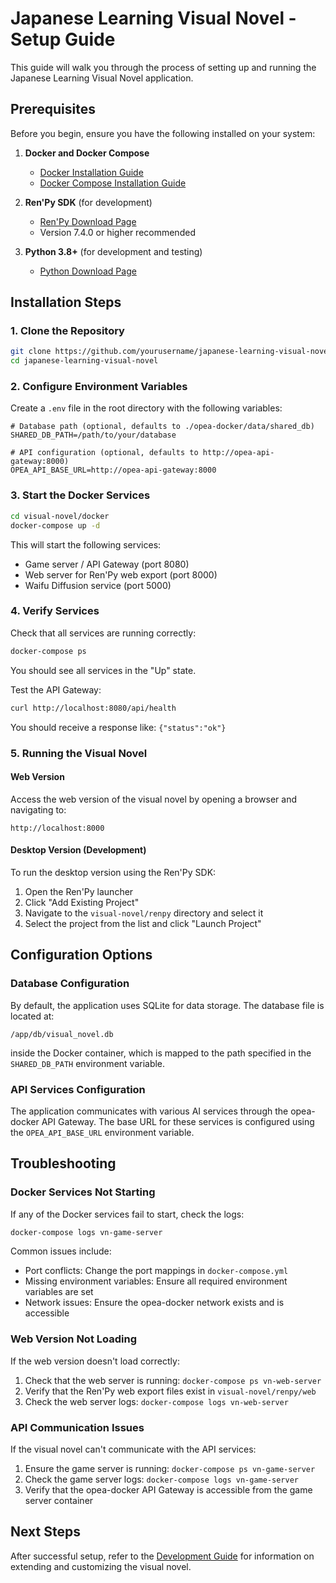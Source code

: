 # Japanese Learning Visual Novel - Setup Guide

This guide will walk you through the process of setting up and running the Japanese Learning Visual Novel application.

## Prerequisites

Before you begin, ensure you have the following installed on your system:

1. **Docker and Docker Compose**
   - [Docker Installation Guide](https://docs.docker.com/get-docker/)
   - [Docker Compose Installation Guide](https://docs.docker.com/compose/install/)

2. **Ren'Py SDK** (for development)
   - [Ren'Py Download Page](https://www.renpy.org/latest.html)
   - Version 7.4.0 or higher recommended

3. **Python 3.8+** (for development and testing)
   - [Python Download Page](https://www.python.org/downloads/)

## Installation Steps

### 1. Clone the Repository

```bash
git clone https://github.com/yourusername/japanese-learning-visual-novel.git
cd japanese-learning-visual-novel
```

### 2. Configure Environment Variables

Create a `.env` file in the root directory with the following variables:

```
# Database path (optional, defaults to ./opea-docker/data/shared_db)
SHARED_DB_PATH=/path/to/your/database

# API configuration (optional, defaults to http://opea-api-gateway:8000)
OPEA_API_BASE_URL=http://opea-api-gateway:8000
```

### 3. Start the Docker Services

```bash
cd visual-novel/docker
docker-compose up -d
```

This will start the following services:
- Game server / API Gateway (port 8080)
- Web server for Ren'Py web export (port 8000)
- Waifu Diffusion service (port 5000)

### 4. Verify Services

Check that all services are running correctly:

```bash
docker-compose ps
```

You should see all services in the "Up" state.

Test the API Gateway:

```bash
curl http://localhost:8080/api/health
```

You should receive a response like: `{"status":"ok"}`

### 5. Running the Visual Novel

#### Web Version

Access the web version of the visual novel by opening a browser and navigating to:

```
http://localhost:8000
```

#### Desktop Version (Development)

To run the desktop version using the Ren'Py SDK:

1. Open the Ren'Py launcher
2. Click "Add Existing Project"
3. Navigate to the `visual-novel/renpy` directory and select it
4. Select the project from the list and click "Launch Project"

## Configuration Options

### Database Configuration

By default, the application uses SQLite for data storage. The database file is located at:

```
/app/db/visual_novel.db
```

inside the Docker container, which is mapped to the path specified in the `SHARED_DB_PATH` environment variable.

### API Services Configuration

The application communicates with various AI services through the opea-docker API Gateway. The base URL for these services is configured using the `OPEA_API_BASE_URL` environment variable.

## Troubleshooting

### Docker Services Not Starting

If any of the Docker services fail to start, check the logs:

```bash
docker-compose logs vn-game-server
```

Common issues include:
- Port conflicts: Change the port mappings in `docker-compose.yml`
- Missing environment variables: Ensure all required environment variables are set
- Network issues: Ensure the opea-docker network exists and is accessible

### Web Version Not Loading

If the web version doesn't load correctly:

1. Check that the web server is running: `docker-compose ps vn-web-server`
2. Verify that the Ren'Py web export files exist in `visual-novel/renpy/web`
3. Check the web server logs: `docker-compose logs vn-web-server`

### API Communication Issues

If the visual novel can't communicate with the API services:

1. Ensure the game server is running: `docker-compose ps vn-game-server`
2. Check the game server logs: `docker-compose logs vn-game-server`
3. Verify that the opea-docker API Gateway is accessible from the game server container

## Next Steps

After successful setup, refer to the [Development Guide](development.md) for information on extending and customizing the visual novel.